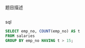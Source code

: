 题目描述

```

```

sql

```sql
SELECT emp_no, COUNT(emp_no) AS t 
FROM salaries
GROUP BY emp_no HAVING t > 15;
```

